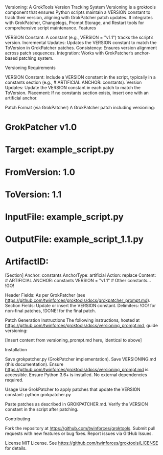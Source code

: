 Versioning: A GrokTools Version Tracking System
Versioning is a groktools component that ensures Python scripts maintain a VERSION constant to track their version, aligning with GrokPatcher patch updates. It integrates with GrokPatcher, Changelogs, Prompt Storage, and Restart tools for comprehensive script maintenance.
Features

VERSION Constant: A constant (e.g., VERSION = "v1.1") tracks the script’s version.
Incremental Updates: Updates the VERSION constant to match the ToVersion in GrokPatcher patches.
Consistency: Ensures version alignment across patch sequences.
Integration: Works with GrokPatcher’s anchor-based patching system.

Versioning Requirements

VERSION Constant: Include a VERSION constant in the script, typically in a constants section (e.g., # ARTIFICIAL ANCHOR: constants).
Version Updates: Update the VERSION constant in each patch to match the ToVersion.
Placement: If no constants section exists, insert one with an artificial anchor.

Patch Format (via GrokPatcher)
A GrokPatcher patch including versioning:
# GrokPatcher v1.0
# Target: example_script.py
# FromVersion: 1.0
# ToVersion: 1.1
# InputFile: example_script.py
# OutputFile: example_script_1.1.py
# ArtifactID: <UUID>

[Section]
Anchor: constants
AnchorType: artificial
Action: replace
Content:
    # ARTIFICIAL ANCHOR: constants
    VERSION = "v1.1"
    # Other constants...
!GO!


Header Fields: As per GrokPatcher (see https://github.com/twinforces/groktools/docs/grokpatcher_prompt.md).
Section Fields: Update or insert the VERSION constant.
Delimiters: !GO! for non-final patches, !DONE! for the final patch.

Patch Generation Instructions
The following instructions, hosted at https://github.com/twinforces/groktools/docs/versioning_prompt.md, guide versioning:

[Insert content from versioning_prompt.md here, identical to above]

Installation

Save grokpatcher.py (GrokPatcher implementation).
Save VERSIONING.md (this documentation).
Ensure https://github.com/twinforces/groktools/docs/versioning_prompt.md is accessible.
Ensure Python 3.6+ is installed.
No external dependencies required.

Usage
Use GrokPatcher to apply patches that update the VERSION constant:
python grokpatcher.py


Paste patches as described in GROKPATCHER.md.
Verify the VERSION constant in the script after patching.

Contributing

Fork the repository at https://github.com/twinforces/groktools.
Submit pull requests with new features or bug fixes.
Report issues via GitHub Issues.

License
MIT License. See https://github.com/twinforces/groktools/LICENSE for details.
